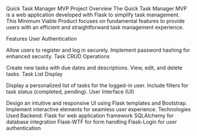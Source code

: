 Quick Task Manager MVP
Project Overview
The Quick Task Manager MVP is a web application developed with Flask to simplify task management. This Minimum Viable Product focuses on fundamental features to provide users with an efficient and straightforward task management experience.

Features
User Authentication

Allow users to register and log in securely.
Implement password hashing for enhanced security.
Task CRUD Operations

Create new tasks with due dates and descriptions.
View, edit, and delete tasks.
Task List Display

Display a personalized list of tasks for the logged-in user.
Include filters for task status (completed, pending).
User Interface (UI)

Design an intuitive and responsive UI using Flask templates and Bootstrap.
Implement interactive elements for seamless user experience.
Technologies Used
Backend:
Flask for web application framework
SQLAlchemy for database integration
Flask-WTF for form handling
Flask-Login for user authentication
